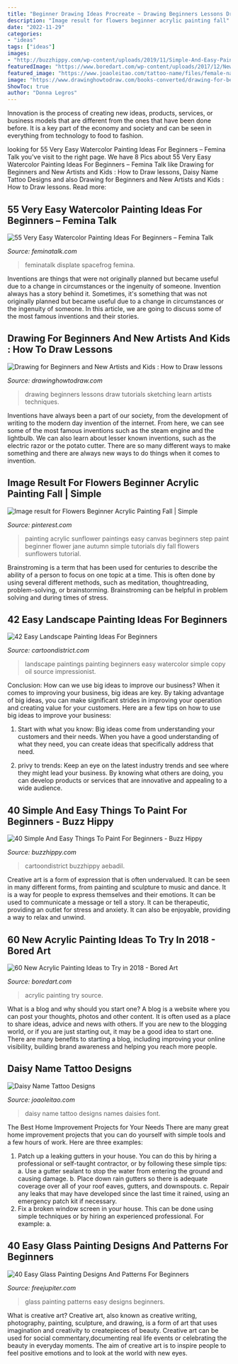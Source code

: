 ```yaml
---
title: "Beginner Drawing Ideas Procreate ~ Drawing Beginners Lessons Draw Tutorials Sketching Learn Artists Techniques"
description: "Image result for flowers beginner acrylic painting fall"
date: "2022-11-29"
categories:
- "ideas"
tags: ["ideas"]
images:
- "http://buzzhippy.com/wp-content/uploads/2019/11/Simple-And-Easy-Painting-Ideas-For-Beginners-5-1.jpg"
featuredImage: "https://www.boredart.com/wp-content/uploads/2017/12/New-Acrylic-Painting-Ideas-to-Try-19.jpg"
featured_image: "https://www.joaoleitao.com/tattoo-name/files/female-names1/tattoo-design-name-daisy-22.png"
image: "https://www.drawinghowtodraw.com/books-converted/drawing-for-beginners/images/drawingforbeginners_img_179.jpg"
ShowToc: true
author: "Donna Legros"
---
```



Innovation is the process of creating new ideas, products, services, or business models that are different from the ones that have been done before. It is a key part of the economy and society and can be seen in everything from technology to food to fashion.

	

		
looking for 55 Very Easy Watercolor Painting Ideas For Beginners – Femina Talk you've visit to the right page. We have 8 Pics about 55 Very Easy Watercolor Painting Ideas For Beginners – Femina Talk like Drawing for Beginners and New Artists and Kids : How to Draw lessons, Daisy Name Tattoo Designs and also Drawing for Beginners and New Artists and Kids : How to Draw lessons. Read more:
		
    
## 55 Very Easy Watercolor Painting Ideas For Beginners – Femina Talk

<img loading=lazy src="https://www.feminatalk.com/wp-content/uploads/2018/08/Very-Easy-Watercolor-Painting-Ideas-for-beginners00014.jpg" onerror="this.onerror=null;this.src='https://tse3.mm.bing.net/th?id=OIP.YGQouffOcLBMAzq4ctaSpwHaKZ&amp;pid=15.1';" alt="55 Very Easy Watercolor Painting Ideas For Beginners – Femina Talk">

_Source: feminatalk.com_

>feminatalk displate spacefrog femina. 

	

Inventions are things that were not originally planned but became useful due to a change in circumstances or the ingenuity of someone.
Invention always has a story behind it. Sometimes, it's something that was not originally planned but became useful due to a change in circumstances or the ingenuity of someone. In this article, we are going to discuss some of the most famous inventions and their stories.

    
## Drawing For Beginners And New Artists And Kids : How To Draw Lessons

<img loading=lazy src="https://www.drawinghowtodraw.com/books-converted/drawing-for-beginners/images/drawingforbeginners_img_179.jpg" onerror="this.onerror=null;this.src='https://tse3.mm.bing.net/th?id=OIP.jfiu7cOot8Y3qYpPsKNUhgHaLf&amp;pid=15.1';" alt="Drawing for Beginners and New Artists and Kids : How to Draw lessons">

_Source: drawinghowtodraw.com_

>drawing beginners lessons draw tutorials sketching learn artists techniques. 

	

Inventions have always been a part of our society, from the development of writing to the modern day invention of the internet. From here, we can see some of the most famous inventions such as the steam engine and the lightbulb. We can also learn about lesser known inventions, such as the electric razor or the potato cutter. There are so many different ways to make something and there are always new ways to do things when it comes to invention.

    
## Image Result For Flowers Beginner Acrylic Painting Fall | Simple

<img loading=lazy src="https://i.pinimg.com/736x/18/a9/16/18a91600a254bc8c4f17b834639ba007.jpg" onerror="this.onerror=null;this.src='https://tse1.mm.bing.net/th?id=OIP.LsjfLGoYgqjsNXDOyMApbQAAAA&amp;pid=15.1';" alt="Image result for Flowers Beginner Acrylic Painting Fall | Simple">

_Source: pinterest.com_

>painting acrylic sunflower paintings easy canvas beginners step paint beginner flower jane autumn simple tutorials diy fall flowers sunflowers tutorial. 

	

Brainstroming is a term that has been used for centuries to describe the ability of a person to focus on one topic at a time. This is often done by using several different methods, such as meditation, thoughtreading, problem-solving, or brainstorming. Brainstroming can be helpful in problem solving and during times of stress.

    
## 42 Easy Landscape Painting Ideas For Beginners

<img loading=lazy src="http://www.cartoondistrict.com/wp-content/uploads/2017/07/Easy-Landscape-Painting-Ideas-For-Beginners-20.jpg" onerror="this.onerror=null;this.src='https://tse3.mm.bing.net/th?id=OIP.hO0FfIecpDA5JsUijgRCUQHaKd&amp;pid=15.1';" alt="42 Easy Landscape Painting Ideas For Beginners">

_Source: cartoondistrict.com_

>landscape paintings painting beginners easy watercolor simple copy oil source impressionist. 

	

Conclusion: How can we use big ideas to improve our business?
When it comes to improving your business, big ideas are key. By taking advantage of big ideas, you can make significant strides in improving your operation and creating value for your customers. Here are a few tips on how to use big ideas to improve your business:
1. Start with what you know: Big ideas come from understanding your customers and their needs. When you have a good understanding of what they need, you can create ideas that specifically address that need.

2. privy to trends: Keep an eye on the latest industry trends and see where they might lead your business. By knowing what others are doing, you can develop products or services that are innovative and appealing to a wide audience.


    
## 40 Simple And Easy Things To Paint For Beginners - Buzz Hippy

<img loading=lazy src="http://buzzhippy.com/wp-content/uploads/2019/11/Simple-And-Easy-Painting-Ideas-For-Beginners-5-1.jpg" onerror="this.onerror=null;this.src='https://tse2.mm.bing.net/th?id=OIP.qbY0vV-784cPmi1102YVZwHaLD&amp;pid=15.1';" alt="40 Simple And Easy Things To Paint For Beginners - Buzz Hippy">

_Source: buzzhippy.com_

>cartoondistrict buzzhippy aebadil. 

	

Creative art is a form of expression that is often undervalued. It can be seen in many different forms, from painting and sculpture to music and dance. It is a way for people to express themselves and their emotions. It can be used to communicate a message or tell a story. It can be therapeutic, providing an outlet for stress and anxiety. It can also be enjoyable, providing a way to relax and unwind.

    
## 60 New Acrylic Painting Ideas To Try In 2018 - Bored Art

<img loading=lazy src="https://www.boredart.com/wp-content/uploads/2017/12/New-Acrylic-Painting-Ideas-to-Try-19.jpg" onerror="this.onerror=null;this.src='https://tse3.mm.bing.net/th?id=OIP.HNzOabStpObHI4hJQP80MgHaMN&amp;pid=15.1';" alt="60 New Acrylic Painting Ideas to Try in 2018 - Bored Art">

_Source: boredart.com_

>acrylic painting try source. 

	

What is a blog and why should you start one?
A blog is a website where you can post your thoughts, photos and other content. It is often used as a place to share ideas, advice and news with others. If you are new to the blogging world, or if you are just starting out, it may be a good idea to start one. There are many benefits to starting a blog, including improving your online visibility, building brand awareness and helping you reach more people.

    
## Daisy Name Tattoo Designs

<img loading=lazy src="https://www.joaoleitao.com/tattoo-name/files/female-names1/tattoo-design-name-daisy-22.png" onerror="this.onerror=null;this.src='https://tse3.mm.bing.net/th?id=OIP.Ae8oyGJSkXbGngC-kULtogHaFH&amp;pid=15.1';" alt="Daisy Name Tattoo Designs">

_Source: joaoleitao.com_

>daisy name tattoo designs names daisies font. 

	

The Best Home Improvement Projects for Your Needs
There are many great home improvement projects that you can do yourself with simple tools and a few hours of work. Here are three examples: 
1. Patch up a leaking gutters in your house. You can do this by hiring a professional or self-taught contractor, or by following these simple tips: 
a. Use a gutter sealant to stop the water from entering the ground and causing damage. 
b. Place down rain gutters so there is adequate coverage over all of your roof eaves, gutters, and downspouts. 
c. Repair any leaks that may have developed since the last time it rained, using an emergency patch kit if necessary.
2. Fix a broken window screen in your house. This can be done using simple techniques or by hiring an experienced professional. For example: 
a.

    
## 40 Easy Glass Painting Designs And Patterns For Beginners

<img loading=lazy src="http://www.freejupiter.com/wp-content/uploads/2018/01/Easy-glass-painting-designs-and-patterns-for-beginners-13-1.jpg" onerror="this.onerror=null;this.src='https://tse4.mm.bing.net/th?id=OIP.70JZA9s8hrnsciOIf6ej_gHaSj&amp;pid=15.1';" alt="40 Easy Glass Painting Designs And Patterns For Beginners">

_Source: freejupiter.com_

>glass painting patterns easy designs beginners. 

	

What is creative art?
Creative art, also known as creative writing, photography, painting, sculpture, and drawing, is a form of art that uses imagination and creativity to createpieces of beauty. Creative art can be used for social commentary,documenting real life events or celebrating the beauty in everyday moments. The aim of creative art is to inspire people to feel positive emotions and to look at the world with new eyes.

